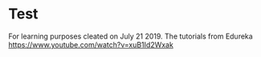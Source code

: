 # Test
For learning purposes cleated on July 21 2019. The tutorials from Edureka https://www.youtube.com/watch?v=xuB1Id2Wxak
